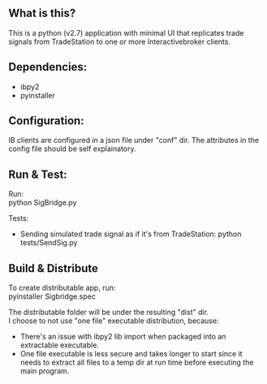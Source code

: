 ## What is this?
This is a python (v2.7) application with minimal UI that replicates trade signals from TradeStation to one or more Interactivebroker clients.

## Dependencies:
- ibpy2
- pyinstaller

## Configuration:
IB clients are configured in a json file under "conf" dir. 
The attributes in the config file should be self explainatory.

## Run & Test:
Run:  
python SigBridge.py

Tests:  
- Sending simulated trade signal as if it's from TradeStation: python tests/SendSig.py 

## Build & Distribute
To create distributable app, run:  
pyinstaller Sigbridge.spec

The distributable folder will be under the resulting "dist" dir.  
I choose to not use "one file" executable distribution, because: 
- There's an issue with ibpy2 lib import when packaged into an extractable executable.
- One file executable is less secure and takes longer to start since it needs to extract all files to a temp dir at run time before executing the main program.

